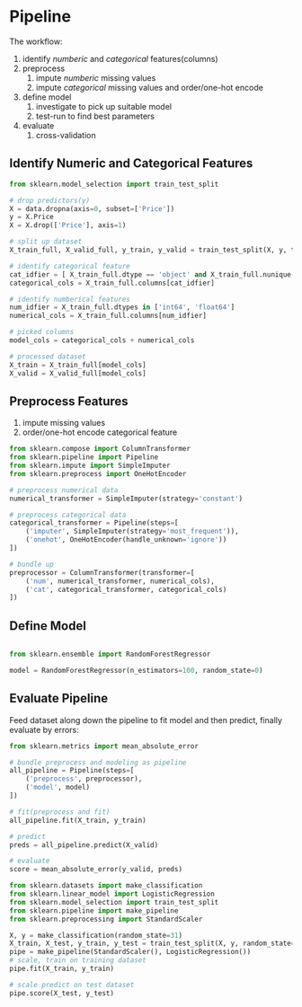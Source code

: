# Pipeline
The workflow:
1. identify _numberic_ and _categorical_ features(columns)
1. preprocess
    1. impute _numberic_ missing values
    1. impute _categorical_ missing values and order/one-hot encode 
1. define model
    1. investigate to pick up suitable model
    1. test-run to find best parameters
1. evaluate
    1. cross-validation

## Identify Numeric and Categorical Features
```python
from sklearn.model_selection import train_test_split

# drop predictors(y)
X = data.dropna(axis=0, subset=['Price'])
y = X.Price
X = X.drop(['Price'], axis=1)

# split up dataset
X_train_full, X_valid_full, y_train, y_valid = train_test_split(X, y, train_size=0.8, test_size=0.2, random_state=0)

# identify categorical feature
cat_idfier = [ X_train_full.dtype == 'object' and X_train_full.nunique() < 10 ]
categorical_cols = X_train_full.columns[cat_idfier]

# identify numberical features
num_idfier = X_train_full.dtypes in ['int64', 'float64']
numerical_cols = X_train_full.columns[num_idfier]

# picked columns
model_cols = categorical_cols + numerical_cols

# processed dataset
X_train = X_train_full[model_cols]
X_valid = X_valid_full[model_cols]
```

## Preprocess Features
1. impute missing values
1. order/one-hot encode categorical feature
```python
from sklearn.compose import ColumnTransformer
from sklearn.pipeline import Pipeline
from sklearn.impute import SimpleImputer
from sklearn.preprocess import OneHotEncoder

# preprocess numerical data
numerical_transformer = SimpleImputer(strategy='constant')

# preprocess categorical data
categorical_transformer = Pipeline(steps=[
    ('imputer', SimpleImputer(strategy='most_frequent')),
    ('onehot', OneHotEncoder(handle_unknown='ignore'))
])

# bundle up
preprocessor = ColumnTransformer(transformer=[
    ('num', numerical_transformer, numerical_cols),
    ('cat', categorical_transformer, categorical_cols)
])

```

## Define Model
```python

from sklearn.ensemble import RandomForestRegressor

model = RandomForestRegressor(n_estimators=100, random_state=0)

```

## Evaluate Pipeline
Feed dataset along down the pipeline to fit model and then predict, finally evaluate by errors:
```python
from sklearn.metrics import mean_absolute_error

# bundle preprocess and modeling as pipeline
all_pipeline = Pipeline(steps=[
    ('preprocess', preprocessor),
    ('model', model)
])

# fit(preprocess and fit)
all_pipeline.fit(X_train, y_train)

# predict
preds = all_pipeline.predict(X_valid)

# evaluate
score = mean_absolute_error(y_valid, preds)
```

```python
from sklearn.datasets import make_classification
from sklearn.linear_model import LogisticRegression
from sklearn.model_selection import train_test_split
from sklearn.pipeline import make_pipeline
from sklearn.preprocessing import StandardScaler

X, y = make_classification(random_state=31)
X_train, X_test, y_train, y_test = train_test_split(X, y, random_state=31)
pipe = make_pipeline(StandardScaler(), LogisticRegression())
# scale, train on training dataset
pipe.fit(X_train, y_train)

# scale predict on test dataset
pipe.score(X_test, y_test)

```